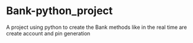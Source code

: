 # Bank-python_project
A project using python to create the Bank methods like in the real time are create account and pin generation
